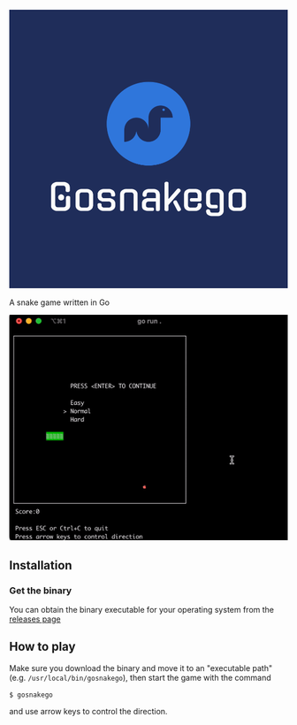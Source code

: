 <p align="center">
<img src="assets/logo_snake.png" alt="gosnakego" title="gosnakego" />
</p>
A snake game written in Go

![snake](https://github.com/liweiyi88/gosnakego/blob/main/assets/gosnakego.gif)

## Installation
### Get the binary
You can obtain the binary executable for your operating system from the [releases page](https://github.com/liweiyi88/gosnakego/releases)

## How to play
Make sure you download the binary and move it to an "executable path" (e.g. `/usr/local/bin/gosnakego`), then start the game with the command
```
$ gosnakego
```
and use arrow keys to control the direction.
